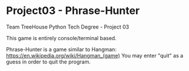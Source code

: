 # Project03 - Phrase-Hunter
Team TreeHouse Python Tech Degree - Project 03


This game is entirely console/terminal based.


Phrase-Hunter is a game similar to Hangman: https://en.wikipedia.org/wiki/Hangman_(game)
You may enter "quit" as a guess in order to quit the program.
